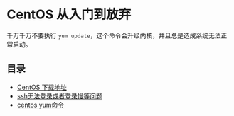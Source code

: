 # CentOS 从入门到放弃

千万千万不要执行 `yum update`，这个命令会升级内核，并且总是造成系统无法正常启动。

## 目录
- [CentOS 下载地址](./centos-download-site.md)
- [ssh无法登录或者登录慢等问题](./centos-ssh.md)
- [centos yum命令](./centos-yum.md)
